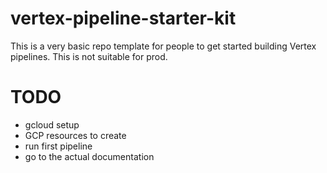 # vertex-pipeline-starter-kit
This is a very basic repo template for people to get started building Vertex pipelines. This is not suitable for prod.

# TODO

- gcloud setup
- GCP resources to create
- run first pipeline
- go to the actual documentation